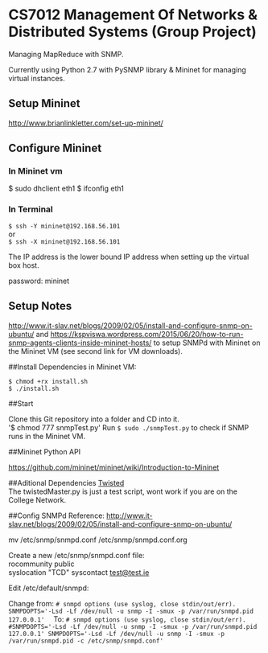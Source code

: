 # CS7012 Management Of Networks & Distributed Systems (Group Project)

Managing MapReduce with SNMP.

Currently using Python 2.7 with PySNMP library & Mininet for managing virtual instances.

## Setup Mininet
http://www.brianlinkletter.com/set-up-mininet/

## Configure Mininet
### In  Mininet vm
$ sudo dhclient eth1
$ ifconfig eth1

### In Terminal
`$ ssh -Y mininet@192.168.56.101` <br>
or <br> 
`$ ssh -X mininet@192.168.56.101`

The IP address is the lower bound IP address when setting up the virtual box host.

password: mininet

## Setup Notes

http://www.it-slav.net/blogs/2009/02/05/install-and-configure-snmp-on-ubuntu/ and https://kspviswa.wordpress.com/2015/06/20/how-to-run-snmp-agents-clients-inside-mininet-hosts/ to setup SNMPd with Mininet on the Mininet VM (see second link for VM downloads).

##Install Dependencies in Mininet VM:

`$ chmod +rx install.sh` <br>
`$ ./install.sh` <br>


##Start

Clone this Git repository into a folder and CD into it. <br> 
'$ chmod 777 snmpTest.py'
Run `$ sudo ./snmpTest.py` to check if SNMP runs in the Mininet VM.

##Mininet Python API

https://github.com/mininet/mininet/wiki/Introduction-to-Mininet

##Aditional Dependencies
[Twisted](http://pysnmp.sourceforge.net/examples/hlapi/twisted/contents.html) <br>
The twistedMaster.py is just a test script, wont work if you are on the College Network.

##Config SNMPd
Reference: http://www.it-slav.net/blogs/2009/02/05/install-and-configure-snmp-on-ubuntu/  
  
mv /etc/snmp/snmpd.conf  /etc/snmp/snmpd.conf.org  
  
Create a new /etc/snmp/snmpd.conf file:  
rocommunity  public  
syslocation  "TCD"
syscontact  test@test.ie  
  
Edit /etc/default/snmpd:   

Change from:
`# snmpd options (use syslog, close stdin/out/err).
SNMPDOPTS='-Lsd -Lf /dev/null -u snmp -I -smux -p /var/run/snmpd.pid 127.0.0.1'  `
To:
`# snmpd options (use syslog, close stdin/out/err).
 #SNMPDOPTS='-Lsd -Lf /dev/null -u snmp -I -smux -p /var/run/snmpd.pid 127.0.0.1'
 SNMPDOPTS='-Lsd -Lf /dev/null -u snmp -I -smux -p /var/run/snmpd.pid -c /etc/snmp/snmpd.conf'`
